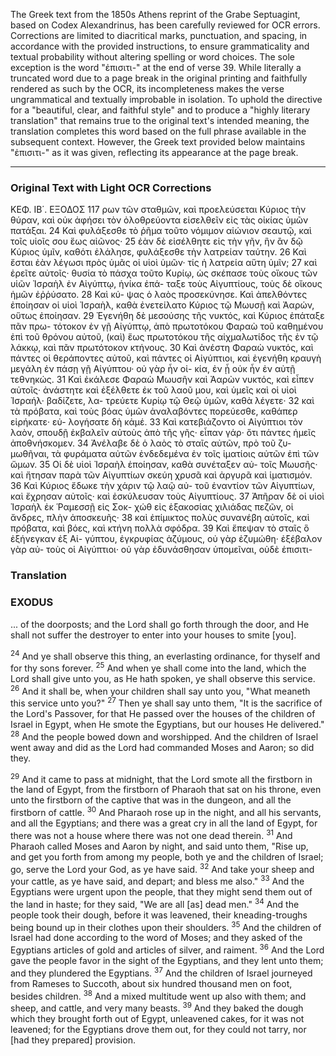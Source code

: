 The Greek text from the 1850s Athens reprint of the Grabe Septuagint, based on Codex Alexandrinus, has been carefully reviewed for OCR errors. Corrections are limited to diacritical marks, punctuation, and spacing, in accordance with the provided instructions, to ensure grammaticality and textual probability without altering spelling or word choices. The sole exception is the word "ἐπισιτι-" at the end of verse 39. While literally a truncated word due to a page break in the original printing and faithfully rendered as such by the OCR, its incompleteness makes the verse ungrammatical and textually improbable in isolation. To uphold the directive for a "beautiful, clear, and faithful style" and to produce a "highly literary translation" that remains true to the original text's intended meaning, the translation completes this word based on the full phrase available in the subsequent context. However, the Greek text provided below maintains "ἐπισιτι-" as it was given, reflecting its appearance at the page break.

***

### Original Text with Light OCR Corrections

ΚΕΦ. ΙΒ΄. ΕΞΟΔΟΣ 117
ρων τῶν σταθμῶν, καὶ προελεύσεται Κύριος τὴν θύραν, καὶ οὐκ
ἀφήσει τὸν ὀλοθρεύοντα εἰσελθεῖν εἰς τὰς οἰκίας ὑμῶν πατάξαι.
24 Καὶ φυλάξεσθε τὸ ῥῆμα τοῦτο νόμιμον αἰώνιον σεαυτῷ, καὶ τοῖς
υἱοῖς σου ἕως αἰῶνος· 25 ἐὰν δὲ εἰσέλθητε εἰς τὴν γῆν, ἣν ἂν δῷ
Κύριος ὑμῖν, καθότι ἐλάλησε, φυλάξεσθε τὴν λατρείαν ταύτην.
26 Καὶ ἔσται ἐὰν λέγωσι πρὸς ὑμᾶς οἱ υἱοὶ ὑμῶν· τίς ἡ λατρεία
αὕτη ὑμῖν; 27 καὶ ἐρεῖτε αὐτοῖς· θυσία τὸ πάσχα τοῦτο Κυρίῳ, ὡς
σκέπασε τοὺς οἴκους τῶν υἱῶν Ἰσραὴλ ἐν Αἰγύπτῳ, ἡνίκα ἐπά-
ταξε τοὺς Αἰγυπτίους, τοὺς δὲ οἴκους ἡμῶν ἐῤῥύσατο. 28 Καὶ κύ-
ψας ὁ λαὸς προσεκύνησε. Καὶ ἀπελθόντες ἐποίησαν οἱ υἱοὶ Ἰσραὴλ,
καθὰ ἐνετείλατο Κύριος τῷ Μωυσῇ καὶ Ἀαρών, οὕτως ἐποίησαν.
29 Ἐγενήθη δὲ μεσούσης τῆς νυκτός, καὶ Κύριος ἐπάταξε πᾶν πρω-
τότοκον ἐν γῇ Αἰγύπτῳ, ἀπὸ πρωτοτόκου Φαραὼ τοῦ καθημένου
ἐπὶ τοῦ θρόνου αὐτοῦ, (καὶ) ἕως πρωτοτόκου τῆς αἰχμαλωτίδος τῆς
ἐν τῷ λάκκῳ, καὶ πᾶν πρωτότοκον κτήνους. 30 Καὶ ἀνέστη Φαραὼ
νυκτός, καὶ πάντες οἱ θεράποντες αὐτοῦ, καὶ πάντες οἱ Αἰγύπτιοι,
καὶ ἐγενήθη κραυγὴ μεγάλη ἐν πάσῃ γῇ Αἰγύπτου· οὐ γὰρ ἦν οἰ-
κία, ἐν ᾗ οὐκ ἦν ἐν αὐτῇ τεθνηκώς. 31 Καὶ ἐκάλεσε Φαραὼ Μωυσῆν
καὶ Ἀαρὼν νυκτός, καὶ εἶπεν αὐτοῖς· ἀνάστητε καὶ ἐξέλθετε
ἐκ τοῦ λαοῦ μου, καὶ ὑμεῖς καὶ οἱ υἱοὶ Ἰσραήλ· βαδίζετε, λα-
τρεύετε Κυρίῳ τῷ Θεῷ ὑμῶν, καθὰ λέγετε· 32 καὶ τὰ πρόβατα,
καὶ τοὺς βόας ὑμῶν ἀναλαβόντες πορεύεσθε, καθάπερ εἰρήκατε· εὐ-
λογήσατε δὴ κἀμέ. 33 Καὶ κατεβιάζοντο οἱ Αἰγύπτιοι τὸν λαὸν,
σπουδῇ ἐκβαλεῖν αὐτοὺς ἀπὸ τῆς γῆς· εἶπαν γάρ· ὅτι πάντες ἡμεῖς
ἀποθνήσκομεν. 34 Ἀνέλαβε δὲ ὁ λαὸς τὸ σταῖς αὐτῶν, πρὸ τοῦ ζυ-
μωθῆναι, τὰ φυράματα αὐτῶν ἐνδεδεμένα ἐν τοῖς ἱματίοις αὐτῶν
ἐπὶ τῶν ὤμων. 35 Οἱ δὲ υἱοὶ Ἰσραὴλ ἐποίησαν, καθὰ συνέταξεν αὐ-
τοῖς Μωυσῆς· καὶ ἤτησαν παρὰ τῶν Αἰγυπτίων σκεύη χρυσᾶ καὶ
ἀργυρᾶ καὶ ἱματισμόν. 36 Καὶ Κύριος ἔδωκε τὴν χάριν τῷ λαῷ αὐ-
τοῦ ἐναντίον τῶν Αἰγυπτίων, καὶ ἔχρησαν αὐτοῖς· καὶ ἐσκύλευσαν
τοὺς Αἰγυπτίους. 37 Ἀπῆραν δὲ οἱ υἱοὶ Ἰσραὴλ ἐκ Ῥαμεσσῇ εἰς Σοκ-
χώθ εἰς ἑξακοσίας χιλιάδας πεζῶν, οἱ ἄνδρες, πλὴν ἀποσκευῆς·
38 καὶ ἐπίμικτος πολὺς συνανέβη αὐτοῖς, καὶ πρόβατα, καὶ βόες, καὶ
κτήνη πολλὰ σφόδρα. 39 Καὶ ἔπεψαν τὸ σταῖς ὃ ἐξήνεγκαν ἐξ Αἰ-
γύπτου, ἐγκρυφίας ἀζύμους, οὐ γὰρ ἐζυμώθη· ἐξέβαλον γὰρ αὐ-
τοὺς οἱ Αἰγύπτιοι· οὐ γὰρ ἐδυνάσθησαν ὑπομεῖναι, οὐδὲ ἐπισιτι-

### Translation

### EXODUS

... of the doorposts; and the Lord shall go forth through the door, and He shall not suffer the destroyer to enter into your houses to smite [you].

<sup>24</sup> And ye shall observe this thing, an everlasting ordinance, for thyself and for thy sons forever.
<sup>25</sup> And when ye shall come into the land, which the Lord shall give unto you, as He hath spoken, ye shall observe this service.
<sup>26</sup> And it shall be, when your children shall say unto you, "What meaneth this service unto you?"
<sup>27</sup> Then ye shall say unto them, "It is the sacrifice of the Lord's Passover, for that He passed over the houses of the children of Israel in Egypt, when He smote the Egyptians, but our houses He delivered."
<sup>28</sup> And the people bowed down and worshipped. And the children of Israel went away and did as the Lord had commanded Moses and Aaron; so did they.

<sup>29</sup> And it came to pass at midnight, that the Lord smote all the firstborn in the land of Egypt, from the firstborn of Pharaoh that sat on his throne, even unto the firstborn of the captive that was in the dungeon, and all the firstborn of cattle.
<sup>30</sup> And Pharaoh rose up in the night, and all his servants, and all the Egyptians; and there was a great cry in all the land of Egypt, for there was not a house where there was not one dead therein.
<sup>31</sup> And Pharaoh called Moses and Aaron by night, and said unto them, "Rise up, and get you forth from among my people, both ye and the children of Israel; go, serve the Lord your God, as ye have said.
<sup>32</sup> And take your sheep and your cattle, as ye have said, and depart; and bless me also."
<sup>33</sup> And the Egyptians were urgent upon the people, that they might send them out of the land in haste; for they said, "We are all [as] dead men."
<sup>34</sup> And the people took their dough, before it was leavened, their kneading-troughs being bound up in their clothes upon their shoulders.
<sup>35</sup> And the children of Israel had done according to the word of Moses; and they asked of the Egyptians articles of gold and articles of silver, and raiment.
<sup>36</sup> And the Lord gave the people favor in the sight of the Egyptians, and they lent unto them; and they plundered the Egyptians.
<sup>37</sup> And the children of Israel journeyed from Rameses to Succoth, about six hundred thousand men on foot, besides children.
<sup>38</sup> And a mixed multitude went up also with them; and sheep, and cattle, and very many beasts.
<sup>39</sup> And they baked the dough which they brought forth out of Egypt, unleavened cakes, for it was not leavened; for the Egyptians drove them out, for they could not tarry, nor [had they prepared] provision.